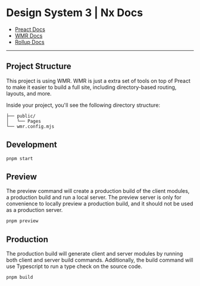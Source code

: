 # Design System 3 | Nx Docs

- [Preact Docs](https://preactjs.com/)
- [WMR Docs](https://wmr.dev/docs/)
- [Rollup Docs](https://rollupjs.org/)

---

## Project Structure

This project is using WMR. WMR is just a extra set of tools on top of Preact to make it easier to build a full site, including directory-based routing, layouts, and more.

Inside your project, you'll see the following directory structure:

```
├── public/
│   └── Pages
└── wmr.config.mjs
```

## Development

```shell
pnpm start
```

## Preview

The preview command will create a production build of the client modules, a production build and run a local server. The preview server is only for convenience to locally preview a production build, and it should not be used as a production server.

```shell
pnpm preview
```

## Production

The production build will generate client and server modules by running both client and server build commands. Additionally, the build command will use Typescript to run a type check on the source code.

```shell
pnpm build
```
